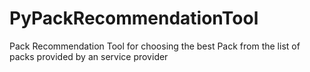 # PyPackRecommendationTool
Pack Recommendation Tool for choosing the best Pack from the list of packs provided by an service provider
